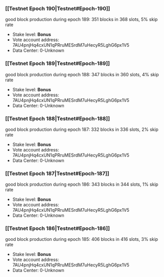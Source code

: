 ### [[Testnet Epoch 190|Testnet#Epoch-190]]
good block production during epoch 189: 351 blocks in 368 slots, 5% skip rate
* Stake level: **Bonus** 
* Vote account address: 7AU4pnjHq4cxUN1qPRruMESrdM7uHecyR5LghG6px1V5
* Data Center: 0-Unknown
### [[Testnet Epoch 189|Testnet#Epoch-189]]
good block production during epoch 188: 347 blocks in 360 slots, 4% skip rate
* Stake level: **Bonus** 
* Vote account address: 7AU4pnjHq4cxUN1qPRruMESrdM7uHecyR5LghG6px1V5
* Data Center: 0-Unknown
### [[Testnet Epoch 188|Testnet#Epoch-188]]
good block production during epoch 187: 332 blocks in 336 slots, 2% skip rate
* Stake level: **Bonus** 
* Vote account address: 7AU4pnjHq4cxUN1qPRruMESrdM7uHecyR5LghG6px1V5
* Data Center: 0-Unknown
### [[Testnet Epoch 187|Testnet#Epoch-187]]
good block production during epoch 186: 343 blocks in 344 slots, 1% skip rate
* Stake level: **Bonus** 
* Vote account address: 7AU4pnjHq4cxUN1qPRruMESrdM7uHecyR5LghG6px1V5
* Data Center: 0-Unknown
### [[Testnet Epoch 186|Testnet#Epoch-186]]
good block production during epoch 185: 406 blocks in 416 slots, 3% skip rate
* Stake level: **Bonus** 
* Vote account address: 7AU4pnjHq4cxUN1qPRruMESrdM7uHecyR5LghG6px1V5
* Data Center: 0-Unknown